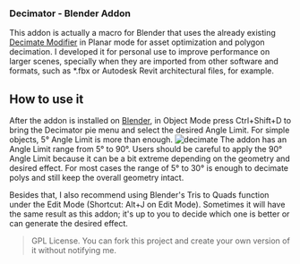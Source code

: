 ### Decimator - Blender Addon

This addon is actually a macro for Blender that uses the already existing <a href="https://docs.blender.org/manual/en/latest/modeling/modifiers/generate/decimate.html">Decimate Modifier</a> in Planar mode for asset optimization and polygon decimation. I developed it for personal use to improve performance on larger scenes, specially when they are imported from other software and formats, such as *.fbx or Autodesk Revit architectural files, for example.

## How to use it

After the addon is installed on <a href="https://www.blender.org/">Blender</a>, in Object Mode press Ctrl+Shift+D to bring the Decimator pie menu and select the desired Angle Limit.
For simple objects, 5° Angle Limit is more than enough.
![decimate](https://user-images.githubusercontent.com/108239558/210245413-3ad654c9-e687-4985-ac7e-70565422c42e.gif)
The addon has an Angle Limit range from 5° to 90°. Users should be careful to apply the 90° Angle Limit because it can be a bit extreme depending on the geometry and desired effect. For most cases the range of 5° to 30° is enough to decimate polys and still keep the overall geometry intact.

Besides that, I also recommend using Blender's Tris to Quads function under the Edit Mode (Shortcut: Alt+J on Edit Mode). Sometimes it will have the same result as this addon; it's up to you to decide which one is better or can generate the desired effect.

> GPL License.
You can fork this project and create your own version of it without notifying me.
